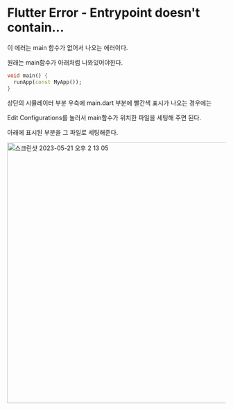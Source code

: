 # Flutter Error - Entrypoint doesn't contain...

이 에러는 main 함수가 없어서 나오는 에러이다.

원래는 main함수가 아래처럼 나와있어야한다.
```dart
void main() {
  runApp(const MyApp());
}
```

상단의 시뮬레이터 부분 우측에 main.dart 부분에 빨간색 표시가 나오는 경우에는 

Edit Configurations를 눌러서 
main함수가 위치한 파일을 세팅해 주면 된다. 

아래에 표시된 부분을 그 파일로 세팅해준다.

<img width="600" alt="스크린샷 2023-05-21 오후 2 13 05" src="https://github.com/isGeekCode/TIL/assets/76529148/d1515b83-b42d-431b-9294-32d88cae1537">
